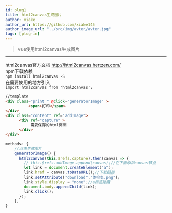 ```yaml
---
id: plug1
title: html2canvas生成图片
author: xiake
author_url: https://github.com/xiake145
author_image_url: "../src/img/avter/avter.jpg"
tags: [plug-in]
---
```


>vue使用html2canvas生成图片  
---------------
<!--truncate-->
html2canvas官方文档
http://html2canvas.hertzen.com/  
npm下载依赖  
`npm install html2canvas -S`  
在需要使用的地方引入  
`import html2canvas from 'html2canvas';`
```html
//template
<div class="print " @click="generatorImage" >
          <span>打印</span>
</div>
<div class="content" ref="addImage">
      <div ref="capture" >
           需要保存的html页面
      </div>
</div>        
```
```js
methods: {
    //点击生成图片
    generatorImage() {
      html2canvas(this.$refs.capture).then(canvas => {
        // this.$refs.addImage.append(canvas);//在下面添加canvas节点
        let link = document.createElement("a");
        link.href = canvas.toDataURL();//下载链接
        link.setAttribute("download","体检表.png");
        link.style.display = "none";//a标签隐藏
        document.body.appendChild(link);
        link.click();
      });
    },
}
```